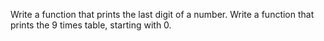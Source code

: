 Write a function that prints the last digit of a number.
Write a function that prints the 9 times table, starting with 0.
